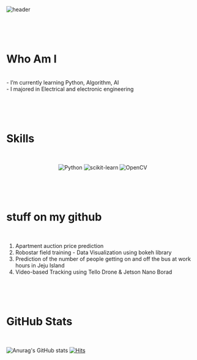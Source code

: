 ![header](https://capsule-render.vercel.app/api?type=waving&color=auto&height=300&section=header&text=Hello%20I'm%20Hye%20Sung!&fontSize=90&animation=fadeIn&fontColor=696969) 


 <br/> <br/> <br/>
# Who Am I 
<br/>
- I’m currently learning Python, Algorithm, AI  <br/>
- I majored in Electrical and electronic engineering  <br/>

 <br/> <br/> <br/>
# Skills
<br/>
<div align=center> 

 ![Python](https://img.shields.io/badge/Python-blue?style=flat-square&logo=Python&logoColor=yellow) ![scikit-learn](https://img.shields.io/badge/sckikit%20learn-orange?black=flat-square&logo=scikit-learn&logoColor=black) ![OpenCV](https://img.shields.io/badge/OpenCV-purple?black=flat-square&logo=OpenCV&logoColor=black)
 </div>
 
 
 <br/> <br/> <br/>
# stuff on my github
<br/>

1. Apartment auction price prediction  <br/>
2. Robostar field training - Data Visualization using bokeh library  <br/>
3. Prediction of the number of people getting on and off the bus at work hours in Jeju Island  <br/>
4. Video-based Tracking using Tello Drone & Jetson Nano Borad  <br/>
 
 
<br/> <br/> <br/> 
# GitHub Stats
<br/>

![Anurag's GitHub stats](https://github-readme-stats.vercel.app/api?username=Fortuna3Co&show_icons=true&theme=solarized-light) [![Hits](https://hits.seeyoufarm.com/api/count/incr/badge.svg?url=https%3A%2F%2Fgithub.com%2FFortuna3Co&count_bg=%23000000&title_bg=%23FF0000&icon=&icon_color=%23E7E7E7&title=hits&edge_flat=true)](https://hits.seeyoufarm.com)
 
